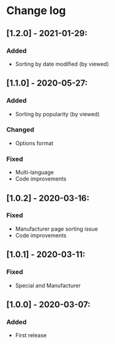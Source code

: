 # Change log

## [1.2.0] - 2021-01-29:
### Added
- Sorting by date modified (by viewed)

## [1.1.0] - 2020-05-27:
### Added
- Sorting by popularity (by viewed)
### Changed
- Options format
### Fixed
- Multi-language
- Code improvements

## [1.0.2] - 2020-03-16:
### Fixed
- Manufacturer page sorting issue
- Code improvements

## [1.0.1] - 2020-03-11:
### Fixed
- Special and Manufacturer

## [1.0.0] - 2020-03-07:
### Added
- First release
